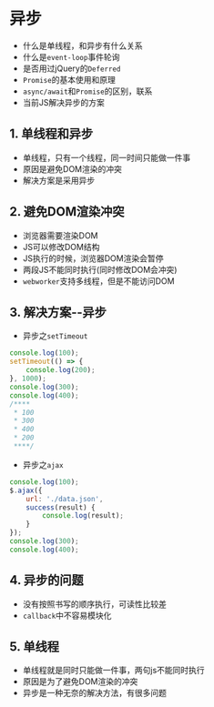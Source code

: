 # 异步
+ 什么是单线程，和异步有什么关系
+ 什么是`event-loop`事件轮询
+ 是否用过jQuery的`Deferred`
+ `Promise`的基本使用和原理
+ `async/await`和`Promise`的区别，联系
+ 当前JS解决异步的方案

## 1. 单线程和异步
+ 单线程，只有一个线程，同一时间只能做一件事
+ 原因是避免DOM渲染的冲突
+ 解决方案是采用异步

## 2. 避免DOM渲染冲突
+ 浏览器需要渲染DOM
+ JS可以修改DOM结构
+ JS执行的时候，浏览器DOM渲染会暂停
+ 两段JS不能同时执行(同时修改DOM会冲突)
+ `webworker`支持多线程，但是不能访问DOM

## 3. 解决方案--异步
+ 异步之`setTimeout`
```javascript
console.log(100);
setTimeout(() => {
	console.log(200);
}, 1000);
console.log(300);
console.log(400);
/****
 * 100
 * 300
 * 400
 * 200
 ****/
```
+ 异步之`ajax`
```javascript
console.log(100);
$.ajax({
    url: './data.json',
    success(result) {
    	console.log(result);
    }
});
console.log(300);
console.log(400);
```

## 4. 异步的问题
+ 没有按照书写的顺序执行，可读性比较差
+ `callback`中不容易模块化

## 5. 单线程
+ 单线程就是同时只能做一件事，两句js不能同时执行
+ 原因是为了避免DOM渲染的冲突
+ 异步是一种无奈的解决方法，有很多问题